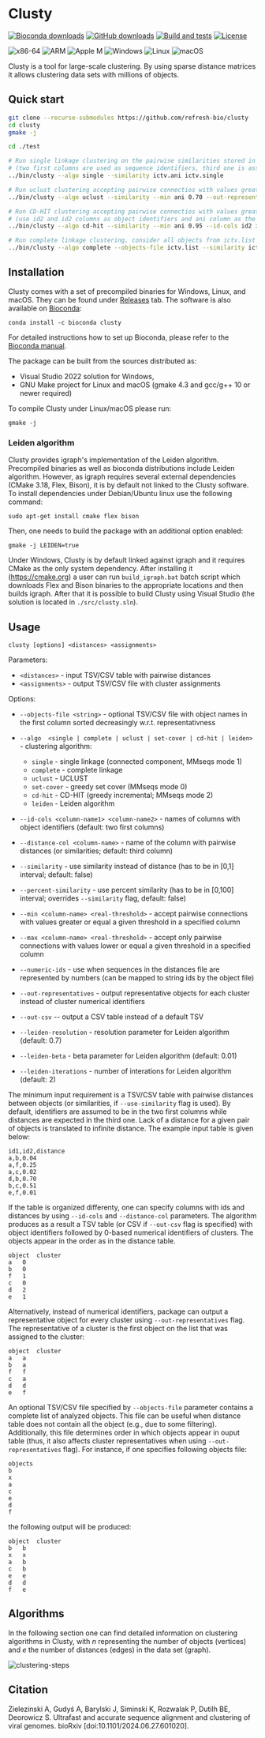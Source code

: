 # Clusty

[![Bioconda downloads](https://img.shields.io/conda/dn/bioconda/clusty.svg?style=flag&label=Bioconda%20downloads)](https://anaconda.org/bioconda/clusty)
[![GitHub downloads](https://img.shields.io/github/downloads/refresh-bio/clusty/total.svg?style=flag&label=GitHub%20downloads)](https://github.com/refresh-bio/clusty/releases)
[![Build and tests](../../workflows/Build%20and%20tests/badge.svg)](../../actions/workflows/main.yml)
[![License](https://anaconda.org/bioconda/famsa/badges/license.svg)](https://www.gnu.org/licenses/gpl-3.0.html)

![x86-64](https://img.shields.io/static/v1?label=%E2%80%8B&message=x86-64&color=yellow&logo=PCGamingWiki&logoColor=white)
![ARM](https://img.shields.io/static/v1?label=%E2%80%8B&message=ARM&color=yellow&logo=Raspberry%20Pi&logoColor=white)
![Apple M](https://img.shields.io/static/v1?label=%E2%80%8B&message=Apple%20M&color=yellow&logo=Apple&logoColor=white)
![Windows](https://img.shields.io/badge/%E2%80%8B-Windows-00A98F?logo=windows)
![Linux](https://img.shields.io/static/v1?label=%E2%80%8B&message=Linux&color=00A98F&logo=linux&logoColor=white)
![macOS](https://img.shields.io/badge/%E2%80%8B-macOS-00A98F?logo=apple)


Clusty is a tool for large-scale clustering. By using sparse distance matrices it allows clustering data sets with millions of objects. 

## Quick start

```bash
git clone --recurse-submodules https://github.com/refresh-bio/clusty
cd clusty
gmake -j

cd ./test

# Run single linkage clustering on the pairwise similarities stored in ictv.ani file, output cluster identifiers
# (two first columns are used as sequence identifiers, third one is assumed to store similarities).
../bin/clusty --algo single --similarity ictv.ani ictv.single

# Run uclust clustering accepting pairwise connectios with values greater or equal 0.70 in the ani column, output cluster representatives.
../bin/clusty --algo uclust --similarity --min ani 0.70 --out-representatives ictv.ani ictv.uclust.70

# Run CD-HIT clustering accepting pairwise connectios with values greater or equal 0.95 in the ani column, output cluster identifiers
# (use id2 and id2 columns as object identifiers and ani column as the similarity).
../bin/clusty --algo cd-hit --similarity --min ani 0.95 --id-cols id2 id1 --distance-col ani vir61.ani vir61.single.95

# Run complete linkage clustering, consider all objects from ictv.list file (including those without pairwise connections).
../bin/clusty --algo complete --objects-file ictv.list --similarity ictv.ani ictv.complete

```


## Installation

Clusty comes with a set of precompiled binaries for Windows, Linux, and macOS. They can be found under [Releases](./releases) tab.
The software is also available on [Bioconda](https://anaconda.org/bioconda/clusty):
```
conda install -c bioconda clusty
```
For detailed instructions how to set up Bioconda, please refer to the [Bioconda manual](https://bioconda.github.io/user/install.html#install-conda). 

The package can be built from the sources distributed as:
* Visual Studio 2022 solution for Windows,
* GNU Make project for Linux and macOS (gmake 4.3 and gcc/g++ 10 or newer required)

To compile Clusty under Linux/macOS please run:
```
gmake -j 
```

### Leiden algorithm

Clusty provides igraph's implementation of the Leiden algorithm. Precompiled binaries as well as bioconda distributions include Leiden algorithm. However, as igraph requires several external dependencies (CMake 3.18, Flex, Bison), it is by default not linked to the Clusty software. To install dependencies under Debian/Ubuntu linux use the following command:
```
sudo apt-get install cmake flex bison
```
Then, one needs to build the package with an additional option enabled:
```
gmake -j LEIDEN=true
```

Under Windows, Clusty is by default linked against igraph and it requires CMake as the only system dependency. After installing it (https://cmake.org) a user can run `build_igraph.bat` batch script which downloads Flex and Bison binaries to the appropriate locations and then builds igraph. After that it is possible to build Clusty using Visual Studio (the solution is located in `./src/clusty.sln`).


## Usage
`clusty [options] <distances> <assignments>`

Parameters:

* `<distances>` - input TSV/CSV table with pairwise distances
* `<assignments>` - output TSV/CSV file with cluster assignments

Options:

* `--objects-file <string>` - optional TSV/CSV file with object names in the first column sorted decreasingly w.r.t. representativness
* `--algo  <single | complete | uclust | set-cover | cd-hit | leiden>` - clustering algorithm:
  * `single`    - single linkage (connected component, MMseqs mode 1)
  * `complete`  - complete linkage
  * `uclust`    - UCLUST
  * `set-cover` - greedy set cover (MMseqs mode 0)
  * `cd-hit`    - CD-HIT (greedy incremental; MMseqs mode 2)
  * `leiden`    - Leiden algorithm
  
* `--id-cols <column-name1> <column-name2>` - names of columns with object identifiers (default: two first columns)
* `--distance-col <column-name>` - name of the column with pairwise distances (or similarities; default: third column)
* `--similarity` - use similarity instead of distance (has to be in [0,1] interval; default: false)
* `--percent-similarity` - use percent similarity (has to be in [0,100] interval; overrides `--similarity` flag, default: false)
* `--min <column-name> <real-threshold>` - accept pairwise connections with values greater or equal a given threshold in a specified column
* `--max <column-name> <real-threshold>` - accept only pairwise connections with values lower or equal a given threshold in a specified column
* `--numeric-ids` - use when sequences in the distances file are represented by numbers (can be mapped to string ids by the object file)
* `--out-representatives` - output representative objects for each cluster instead of cluster numerical identifiers
* `--out-csv` -- output a CSV table instead of a default TSV

* `--leiden-resolution` - resolution parameter for Leiden algorithm (default: 0.7)
* `--leiden-beta` - beta parameter for Leiden algorithm (default: 0.01)
* `--leiden-iterations` - number of interations for Leiden algorithm (default: 2)


The minimum input requirement is a TSV/CSV table with pairwise distances between objects (or similarities, if `--use-similarity` flag is used). By default, identifiers are assumed to be in the two first columns while distances are expected in the third one. Lack of a distance for a given pair of objects is translated to infinite distance. The example input table is given below:
```
id1,id2,distance
a,b,0.04
a,f,0.25
a,c,0.02
d,b,0.70
b,c,0.51
e,f,0.01
``` 

If the table is organized differenty, one can specify columns with ids and distances by using `--id-cols` and `--distance-col` parameters. The algorithm produces as a result a TSV table (or CSV if `--out-csv` flag is specified) with object identifiers followed by 0-based numerical identifiers of clusters. The objects appear in the order as in the distance table.
```
object	cluster
a	0
b	0
f	1
c	0
d	2
e	1
```

Alternatively, instead of numerical identifiers, package can output a representative object for every cluster using `--out-representatives` flag. The representative of a cluster is the first object on the list that was assigned to the cluster:
```
object	cluster
a	a
b	a
f	f
c	a
d	d
e	f
```

An optional TSV/CSV file specified by `--objects-file` parameter contains a complete list of analyzed objects. This file can be useful when distance table does not contain all the object (e.g., due to some filtering). Additionally, this file determines order in which objects appear in ouput table (thus, it also affects cluster representatives when using `--out-representatives` flag). For instance, if one specifies following objects file:
```
objects
b
x
a
c
e
d
f
```

the following output will be produced:
```
object	cluster
b	b
x	x
a	b
c	b
e	e
d	d
f	e
```
## Algorithms

In the following section one can find detailed information on clustering algorithms in Clusty, with *n* representing the number of objects (vertices) and *e* the number of distances (edges) in the data set (graph).


![clustering-steps](https://github.com/user-attachments/assets/08c1d9ee-94eb-49c2-9999-1c4850aa2cc9)


## Citation
Zielezinski A, Gudyś A, Barylski J, Siminski K, Rozwalak P, Dutilh BE, Deorowicz S. Ultrafast and accurate sequence alignment and clustering of viral genomes. bioRxiv [doi:10.1101/2024.06.27.601020].

###
